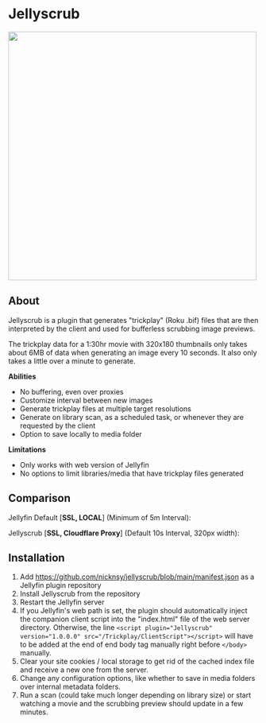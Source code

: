 Jellyscrub
====================
<img src="https://raw.githubusercontent.com/nicknsy/jellyscrub/main/logo/logo.png" width="500">

## About ##
Jellyscrub is a plugin that generates "trickplay" (Roku .bif) files that are then interpreted by the client and used for bufferless scrubbing image previews.

The trickplay data for a 1:30hr movie with 320x180 thumbnails only takes about 6MB of data when generating an image every 10 seconds. It also only takes a little over a minute to generate.

<b>Abilities</b>
* No buffering, even over proxies
* Customize interval between new images
* Generate trickplay files at multiple target resolutions
* Generate on library scan, as a scheduled task, or whenever they are requested by the client
* Option to save locally to media folder

<b>Limitations</b>
* Only works with web version of Jellyfin
* No options to limit libraries/media that have trickplay files generated

## Comparison ##

Jellyfin Default [<b>SSL, LOCAL</b>] (Minimum of 5m Interval):

Jellyscrub [<b>SSL, Cloudflare Proxy</b>] (Default 10s Interval, 320px width):

## Installation ##
1. Add https://github.com/nicknsy/jellyscrub/blob/main/manifest.json as a Jellyfin plugin repository
2. Install Jellyscrub from the repository
3. Restart the Jellyfin server
4. If you Jellyfin's web path is set, the plugin should automatically inject the companion client script into the "index.html" file of the web server directory. Otherwise, the line `<script plugin="Jellyscrub" version="1.0.0.0" src="/Trickplay/ClientScript"></script>` will have to be added at the end of end body tag manually right before `</body>` manually.
5. Clear your site cookies / local storage to get rid of the cached index file and receive a new one from the server.
6. Change any configuration options, like whether to save in media folders over internal metadata folders.
7. Run a scan (could take much longer depending on library size) or start watching a movie and the scrubbing preview should update in a few minutes.
